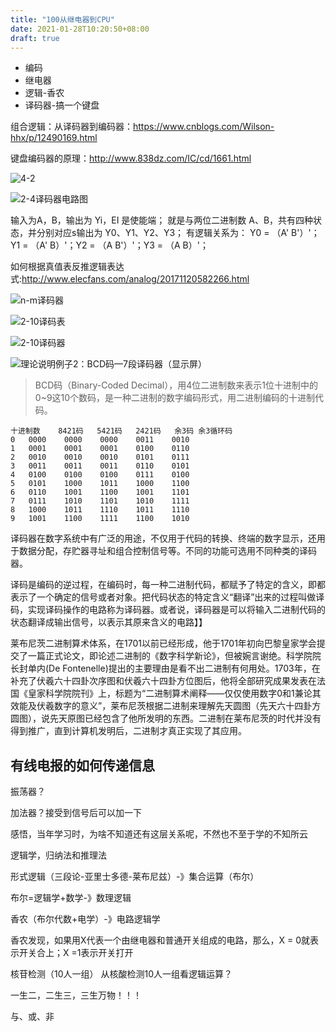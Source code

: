 ```yaml
---
title: "100从继电器到CPU"
date: 2021-01-28T10:20:50+08:00
draft: true
---
```


- 编码
- 继电器
- 逻辑-香农
- 译码器-搞一个键盘


组合逻辑：从译码器到编码器：https://www.cnblogs.com/Wilson-hhx/p/12490169.html

键盘编码器的原理：http://www.838dz.com/IC/cd/1661.html

![4-2](https://img.ansoncao.me/img/20210128135149.png)

![2-4译码器电路图](https://iknow-pic.cdn.bcebos.com/dbb44aed2e738bd4e0f537eaaf8b87d6267ff911?x-bce-process=image/resize,m_lfit,w_600,h_800,limit_1)

输入为A，B，输出为 Yi，EI 是使能端；
就是与两位二进制数 A、B，共有四种状态，并分别对应s输出为 Y0、Y1、Y2、Y3；
有逻辑关系为：
Y0 = （A' B'）'；Y1 = （A' B）'；Y2 = （A B'）'；Y3 = （A B）'；


如何根据真值表反推逻辑表达式:http://www.elecfans.com/analog/20171120582266.html

![n-m译码器](https://img.ansoncao.me/img/20210128135430.png)

![2-10译码表](https://pics1.baidu.com/feed/35a85edf8db1cb13fd0905562c8ab84893584b7c.png?token=6d64140e3bd5860dd31f78dca26b825a)

![2-10译码器](https://img2020.cnblogs.com/i-beta/1618094/202003/1618094-20200313222725093-1910774192.png)

![理论说明例子2：BCD码—7段译码器（显示屏）](https://img2020.cnblogs.com/i-beta/1618094/202003/1618094-20200313223644577-1502325030.png)

>BCD码（Binary-Coded Decimal），用4位二进制数来表示1位十进制中的0~9这10个数码，是一种二进制的数字编码形式，用二进制编码的十进制代码。
```
十进制数	8421码	5421码	2421码	余3码	余3循环码
0	0000	0000	0000	0011	0010
1	0001	0001	0001	0100	0110
2	0010	0010	0010	0101	0111
3	0011	0011	0011	0110	0101
4	0100	0100	0100	0111	0100
5	0101	1000	1011	1000	1100
6	0110	1001	1100	1001	1101
7	0111	1010	1101	1010	1111
8	1000	1011	1110	1011	1110
9	1001	1100	1111	1100	1010
```


译码器在数字系统中有广泛的用途，不仅用于代码的转换、终端的数字显示，还用于数据分配，存贮器寻址和组合控制信号等。不同的功能可选用不同种类的译码器。


译码是编码的逆过程，在编码时，每一种二进制代码，都赋予了特定的含义，即都表示了一个确定的信号或者对象。把代码状态的特定含义“翻译”出来的过程叫做译码，实现译码操作的电路称为译码器。或者说，译码器是可以将输入二进制代码的状态翻译成输出信号，以表示其原来含义的电路】】


莱布尼茨二进制算术体系，在1701以前已经形成，他于1701年初向巴黎皇家学会提交了一篇正式论文，即论述二进制的《数字科学新论》，但被婉言谢绝。科学院院长封单内(De Fontenelle)提出的主要理由是看不出二进制有何用处。1703年，在补充了伏羲六十四卦次序图和伏羲六十四卦方位图后，他将全部研究成果发表在法国《皇家科学院院刊》上，标题为“二进制算术阐释——仅仅使用数字0和1兼论其效能及伏羲数字的意义”，莱布尼茨根据二进制来理解先天圆图（先天六十四卦方圆图），说先天原图已经包含了他所发明的东西。二进制在莱布尼茨的时代并没有得到推广，直到计算机发明后，二进制才真正实现了其应用。


## 有线电报的如何传递信息

振荡器？

加法器？接受到信号后可以加一下


感悟，当年学习时，为啥不知道还有这层关系呢，不然也不至于学的不知所云


逻辑学，归纳法和推理法

形式逻辑（三段论-亚里士多德-莱布尼兹）-》集合运算（布尔）

布尔=逻辑学+数学-》数理逻辑

香农（布尔代数+电学）-》电路逻辑学

香农发现，如果用X代表一个由继电器和普通开关组成的电路，那么，X = 0就表示开关合上；X =1表示开关打开




核苷检测（10人一组）
从核酸检测10人一组看逻辑运算？


一生二，二生三，三生万物！！！

与、或、非
